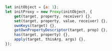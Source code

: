 <!--
 * @Author: myname
 * @Date: 2021-05-20 11:02:36
 * @LastEditors: Do not edit
 * @LastEditTime: 2021-05-20 11:26:09
-->

```javascript
let initObject = {a: 1};
let initProxy = new Proxy(initObject, {
    get(target, property, receiver) {},
    set(target, property, value, receiver) {},
    ownKeys(target) {},
    getOwnPropertyDescriptor(target, prop) {},
    has(target, property) {},
    apply(target, thisArg, args) {},
});
```
